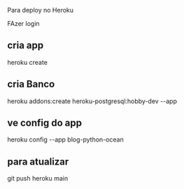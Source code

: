 Para deploy no Heroku

FAzer login

## cria app
heroku create <nome do app>
## cria Banco
heroku addons:create heroku-postgresql:hobby-dev --app <nome do app>
## ve config do app
heroku config --app blog-python-ocean

## para atualizar
git push heroku main